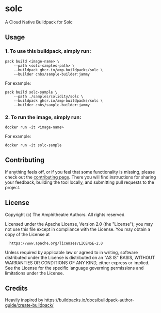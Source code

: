 # solc
A Cloud Native Buildpack for Solc

## Usage

### 1. To use this buildpack, simply run:

```shell
pack build <image-name> \
    --path <solc-samples-path> \
    --buildpack ghcr.io/amp-buildpacks/solc \
    --builder cnbs/sample-builder:jammy
```

For example:

```shell
pack build solc-sample \
    --path ./samples/solidity/solc \
    --buildpack ghcr.io/amp-buildpacks/solc \
    --builder cnbs/sample-builder:jammy
```

### 2. To run the image, simply run:

```shell
docker run -it <image-name>
```

For example:

```shell
docker run -it solc-sample
```

## Contributing

If anything feels off, or if you feel that some functionality is missing, please
check out the [contributing
page](https://docs.amphitheatre.app/contributing/). There you will find
instructions for sharing your feedback, building the tool locally, and
submitting pull requests to the project.

## License

Copyright (c) The Amphitheatre Authors. All rights reserved.

Licensed under the Apache License, Version 2.0 (the "License");
you may not use this file except in compliance with the License.
You may obtain a copy of the License at

      https://www.apache.org/licenses/LICENSE-2.0

Unless required by applicable law or agreed to in writing, software
distributed under the License is distributed on an "AS IS" BASIS,
WITHOUT WARRANTIES OR CONDITIONS OF ANY KIND, either express or implied.
See the License for the specific language governing permissions and
limitations under the License.

## Credits

Heavily inspired by https://buildpacks.io/docs/buildpack-author-guide/create-buildpack/

